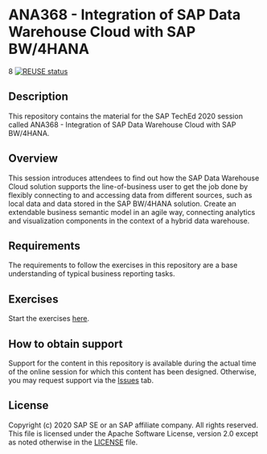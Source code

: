 # ANA368 - Integration of SAP Data Warehouse Cloud with SAP BW/4HANA
8
[![REUSE status](https://api.reuse.software/badge/github.com/SAP-samples/teched2020-ANA368)](https://api.reuse.software/info/github.com/SAP-samples/teched2020-ANA36)

## Description

This repository contains the material for the SAP TechEd 2020 session called ANA368 - Integration of SAP Data Warehouse Cloud with SAP BW/4HANA. 

## Overview

This session introduces attendees to find out how the SAP Data Warehouse Cloud solution supports the line-of-business user to get the job done by flexibly connecting to and accessing data from different sources, such as local data and data stored in the SAP BW/4HANA solution. Create an extendable business semantic model in an agile way, connecting analytics and visualization components in the context of a hybrid data warehouse.

## Requirements

The requirements to follow the exercises in this repository are a base understanding of typical business reporting tasks.

## Exercises


Start the exercises [here](exercises/ANA368_SAP_TechEd_2020.pdf).

## How to obtain support

Support for the content in this repository is available during the actual time of the online session for which this content has been designed. Otherwise, you may request support via the [Issues](../../issues) tab.

## License
Copyright (c) 2020 SAP SE or an SAP affiliate company. All rights reserved. This file is licensed under the Apache Software License, version 2.0 except as noted otherwise in the [LICENSE](LICENSES/Apache-2.0.txt) file.
